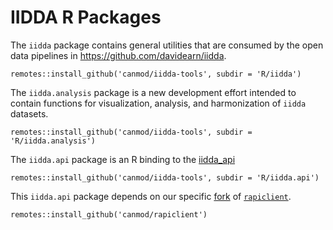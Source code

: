# IIDDA R Packages

The `iidda` package contains general utilities that are consumed by the open data pipelines in https://github.com/davidearn/iidda.
```
remotes::install_github('canmod/iidda-tools', subdir = 'R/iidda')
```

The `iidda.analysis` package is a new development effort intended to contain functions for visualization, analysis, and harmonization of `iidda` datasets.
```
remotes::install_github('canmod/iidda-tools', subdir = 'R/iidda.analysis')
```

The `iidda.api` package is an R binding to the [iidda_api](../python/README.md)
```
remotes::install_github('canmod/iidda-tools', subdir = 'R/iidda.api')
```

This `iidda.api` package depends on our specific [fork](https://github.com/canmod/rapiclient/) of [`rapiclient`](https://github.com/bergant/rapiclient).
```
remotes::install_github('canmod/rapiclient')
```
